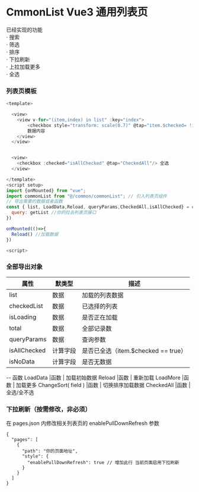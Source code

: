 # CmmonList Vue3 通用列表页

已经实现的功能  
· 搜索  
· 筛选  
· 排序  
· 下拉刷新  
· 上拉加载更多  
· 全选



### 列表页模板
```js
<template>

  <view>
    <view v-for="(item,index) in list" :key="index">
        <checkbox style="transform: scale(0.7)" @tap="item.$checked= !item.$checked" :value="item.$checked" :checked="item.$checked"/>
        数据内容
    </view>
  </view>


  <view>
    <checkbox :checked="isAllChecked" @tap="CheckedAll"/> 全选
  </view>

</template>
<script setup>
import {onMounted} from "vue";
import commonList from "@/common/commonList"; // 引入列表页组件
// 导出需要的数据或者函数
const { list, LoadData,Reload, queryParams,CheckedAll,isAllChecked} = commonList({
  query: getList //你的拉去列表页接口
})

onMounted(()=>{
  Reload() //加载数据
})

<script>
```
### 全部导出对象

|属性|默类型|描述
|---|---|---|
list |数据 | 加载的列表数据
checkedList |数据 | 已选择的列表
isLoading |数据 | 是否正在加载
total |数据 | 全部记录数
queryParams |数据 | 查询参数
isAllChecked |计算字段 | 是否已全选（item.$checked == true）
isNoData |计算字段 | 是否无数据
-- 函数
LoadData |函数 | 加载初始数据
Reload |函数 | 重新加载
LoadMore |函数 | 加载更多
ChangeSort( field ) |函数 | 切换排序加载数据
CheckedAll |函数 | 全选/全不选

### 下拉刷新（按需修改，非必须）
在 pages.json 内修改相关列表页的 enablePullDownRefresh 参数
```json{6}
{
  "pages": [
    {
      "path": "你的页面地址",
      "style": {
        "enablePullDownRefresh": true // 增加此行 当前页面启用下拉刷新
      }
    }
  ]   
}
```